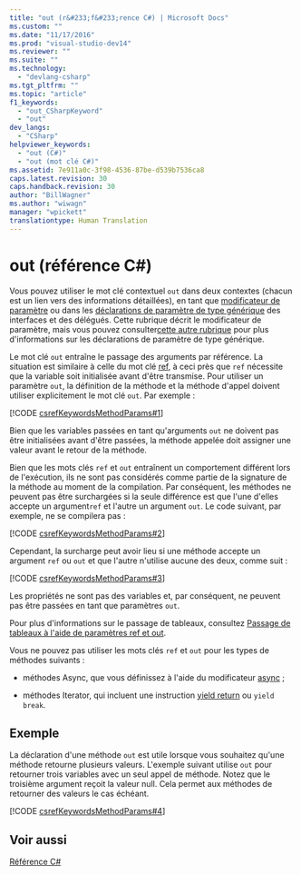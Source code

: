 ```yaml
---
title: "out (r&#233;f&#233;rence C#) | Microsoft Docs"
ms.custom: ""
ms.date: "11/17/2016"
ms.prod: "visual-studio-dev14"
ms.reviewer: ""
ms.suite: ""
ms.technology: 
  - "devlang-csharp"
ms.tgt_pltfrm: ""
ms.topic: "article"
f1_keywords: 
  - "out_CSharpKeyword"
  - "out"
dev_langs: 
  - "CSharp"
helpviewer_keywords: 
  - "out (C#)"
  - "out (mot clé C#)"
ms.assetid: 7e911a0c-3f98-4536-87be-d539b7536ca8
caps.latest.revision: 30
caps.handback.revision: 30
author: "BillWagner"
ms.author: "wiwagn"
manager: "wpickett"
translationtype: Human Translation
---
```

# out (r&#233;f&#233;rence C#)
Vous pouvez utiliser le mot clé contextuel `out` dans deux contextes \(chacun est un lien vers des informations détaillées\), en tant que [modificateur de paramètre](../../../csharp/language-reference/keywords/out-parameter-modifier.md) ou dans les [déclarations de paramètre de type générique](../../../csharp/language-reference/keywords/out-generic-modifier.md) des interfaces et des délégués.  Cette rubrique décrit le modificateur de paramètre, mais vous pouvez consulter[cette autre rubrique](../../../csharp/language-reference/keywords/out-generic-modifier.md) pour plus d'informations sur les déclarations de paramètre de type générique.  
  
 Le mot clé `out` entraîne le passage des arguments par référence.  La situation est similaire à celle du mot clé [ref](../../../csharp/language-reference/keywords/ref.md), à ceci près que `ref` nécessite que la variable soit initialisée avant d'être transmise.  Pour utiliser un paramètre `out`, la définition de la méthode et la méthode d'appel doivent utiliser explicitement le mot clé `out`.  Par exemple :  
  
 [!CODE [csrefKeywordsMethodParams#1](../CodeSnippet/VS_Snippets_VBCSharp/csrefKeywordsMethodParams#1)]  
  
 Bien que les variables passées en tant qu'arguments `out` ne doivent pas être initialisées avant d'être passées, la méthode appelée doit assigner une valeur avant le retour de la méthode.  
  
 Bien que les mots clés `ref` et `out` entraînent un comportement différent lors de l'exécution, ils ne sont pas considérés comme partie de la signature de la méthode au moment de la compilation.  Par conséquent, les méthodes ne peuvent pas être surchargées si la seule différence est que l'une d'elles accepte un argument`ref` et l'autre un argument `out`.  Le code suivant, par exemple, ne se compilera pas :  
  
 [!CODE [csrefKeywordsMethodParams#2](../CodeSnippet/VS_Snippets_VBCSharp/csrefKeywordsMethodParams#2)]  
  
 Cependant, la surcharge peut avoir lieu si une méthode accepte un argument `ref` ou `out` et que l'autre n'utilise aucune des deux, comme suit :  
  
 [!CODE [csrefKeywordsMethodParams#3](../CodeSnippet/VS_Snippets_VBCSharp/csrefKeywordsMethodParams#3)]  
  
 Les propriétés ne sont pas des variables et, par conséquent, ne peuvent pas être passées en tant que paramètres `out`.  
  
 Pour plus d'informations sur le passage de tableaux, consultez [Passage de tableaux à l'aide de paramètres ref et out](../../../csharp/programming-guide/arrays/passing-arrays-using-ref-and-out.md).  
  
 Vous ne pouvez pas utiliser les mots clés `ref` et `out` pour les types de méthodes suivants :  
  
-   méthodes Async, que vous définissez à l'aide du modificateur [async](../../../csharp/language-reference/keywords/async.md) ;  
  
-   méthodes Iterator, qui incluent une instruction [yield return](../../../csharp/language-reference/keywords/yield.md) ou `yield break`.  
  
## Exemple  
 La déclaration d'une méthode `out` est utile lorsque vous souhaitez qu'une méthode retourne plusieurs valeurs.  L'exemple suivant utilise `out` pour retourner trois variables avec un seul appel de méthode.  Notez que le troisième argument reçoit la valeur null.  Cela permet aux méthodes de retourner des valeurs le cas échéant.  
  
 [!CODE [csrefKeywordsMethodParams#4](../CodeSnippet/VS_Snippets_VBCSharp/csrefKeywordsMethodParams#4)]  
  
## Voir aussi  
 [Référence C\#](../../../csharp/language-reference/index.md)
